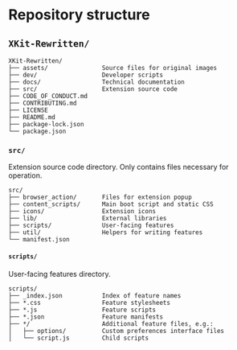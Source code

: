 # Repository structure

## `XKit-Rewritten/`
```
XKit-Rewritten/
├── assets/               Source files for original images
├── dev/                  Developer scripts
├── docs/                 Technical documentation
├── src/                  Extension source code
├── CODE_OF_CONDUCT.md
├── CONTRIBUTING.md
├── LICENSE
├── README.md
├── package-lock.json
└── package.json
```

### `src/`

Extension source code directory. Only contains files necessary for operation.

```
src/
├── browser_action/       Files for extension popup
├── content_scripts/      Main boot script and static CSS
├── icons/                Extension icons
├── lib/                  External libraries
├── scripts/              User-facing features
├── util/                 Helpers for writing features
└── manifest.json
```

#### `scripts/`

User-facing features directory. 

```
scripts/
├── _index.json           Index of feature names
├── *.css                 Feature stylesheets
├── *.js                  Feature scripts
├── *.json                Feature manifests
├── */                    Additional feature files, e.g.:
│   ├── options/          Custom preferences interface files
│   └── script.js         Child scripts
```
